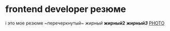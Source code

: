 # frontend developer резюме
i это мое резюме
~перечеркнутый~
_жирный_
__жирный2__
___жирный3___
[PHOTO](https://komandante999.github.io/PHOTO/"progject")
